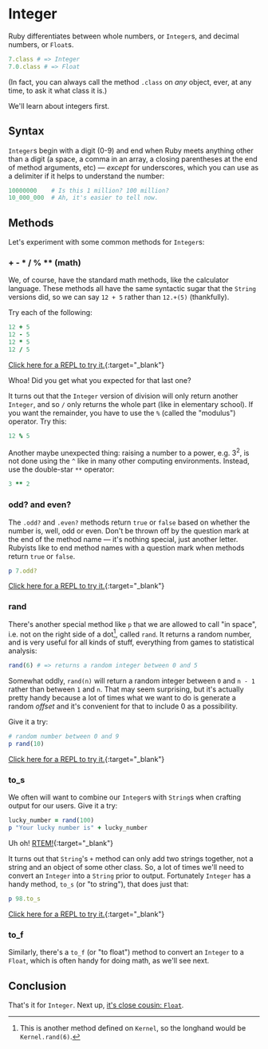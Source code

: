 # Integer

Ruby differentiates between whole numbers, or `Integer`s, and decimal numbers, or `Float`s.

 ```ruby
7.class # => Integer
7.0.class # => Float
```

(In fact, you can always call the method `.class` on _any_ object, ever, at any time, to ask it what class it is.)

We'll learn about integers first.

## Syntax

`Integer`s begin with a digit (0-9) and end when Ruby meets anything other than a digit (a space, a comma in an array, a closing parentheses at the end of method arguments, etc) — _except_ for underscores, which you can use as a delimiter if it helps to understand the number:

```ruby
10000000    # Is this 1 million? 100 million?
10_000_000  # Ah, it's easier to tell now.
```

## Methods

Let's experiment with some common methods for `Integer`s:

### + - * / % ** (math)

We, of course, have the standard math methods, like the calculator language. These methods all have the same syntactic sugar that the `String` versions did, so we can say `12 + 5` rather than `12.+(5)` (thankfully).

Try each of the following:

```ruby
12 + 5
12 - 5
12 * 5
12 / 5
```

[Click here for a REPL to try it.](https://repl.it/@raghubetina/add-subtract-multiply-divide-exponent){:target="_blank"}

Whoa! Did you get what you expected for that last one?

It turns out that the `Integer` version of division will only return another `Integer`, and so `/` only returns the whole part (like in elementary school). If you want the remainder, you have to use the `%` (called the "modulus") operator. Try this:

```ruby
12 % 5
```

Another maybe unexpected thing: raising a number to a power, e.g. 3<sup>2</sup>, is not done using the `^` like in many other computing environments. Instead, use the double-star `**` operator:

```ruby
3 ** 2
```

### odd? and even?

The `.odd?` and `.even?` methods return `true` or `false` based on whether the number is, well, odd or even. Don't be thrown off by the question mark at the end of the method name — it's nothing special, just another letter. Rubyists like to end method names with a question mark when methods return `true` or `false`.

```ruby
p 7.odd?
```

[Click here for a REPL to try it.](https://repl.it/@raghubetina/odd){:target="_blank"}

### rand

There's another special method like `p` that we are allowed to call "in space", i.e. not on the right side of a dot[^rand_implicit_receiver], called `rand`. It returns a random number, and is very useful for all kinds of stuff, everything from games to statistical analysis:

[^rand_implicit_receiver]: This is another method defined on `Kernel`, so the longhand would be `Kernel.rand(6)`.

```ruby
rand(6) # => returns a random integer between 0 and 5
```

Somewhat oddly, `rand(n)` will return a random integer between `0` and `n - 1` rather than between `1` and `n`. That may seem surprising, but it's actually pretty handy because a lot of times what we want to do is generate a random _offset_ and it's convenient for that to include 0 as a possibility.

Give it a try:

```ruby
# random number between 0 and 9
p rand(10)
```

[Click here for a REPL to try it.](https://repl.it/@raghubetina/rand){:target="_blank"}

### to_s

We often will want to combine our `Integer`s with `String`s when crafting output for our users. Give it a try:

```ruby
lucky_number = rand(100)
p "Your lucky number is" + lucky_number
```

Uh oh! [RTEM!](https://chapters.firstdraft.com/chapters/754#seriously-please-read-the-error-message){:target="_blank"}

It turns out that `String`'s `+` method can only add two strings together, not a string and an object of some other class. So, a lot of times we'll need to convert an `Integer` into a `String` prior to output. Fortunately `Integer` has a handy method, `to_s` (or "to string"), that does just that:

```ruby
p 98.to_s
```

[Click here for a REPL to try it.](https://repl.it/@raghubetina/tos){:target="_blank"}

### to_f

Similarly, there's a `to_f` (or "to float") method to convert an `Integer` to a `Float`, which is often handy for doing math, as we'll see next.

## Conclusion

That's it for `Integer`. Next up, [it's close cousin: `Float`](https://chapters.firstdraft.com/chapters/759).
